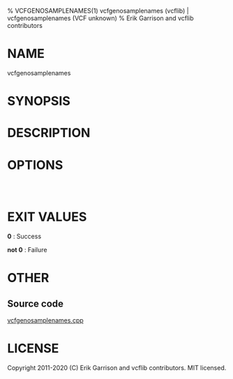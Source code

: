 % VCFGENOSAMPLENAMES(1) vcfgenosamplenames (vcflib) | vcfgenosamplenames (VCF unknown)
% Erik Garrison and vcflib contributors

# NAME

vcfgenosamplenames

# SYNOPSIS



# DESCRIPTION



# OPTIONS

```



```

# EXIT VALUES

**0**
: Success

**not 0**
: Failure

# OTHER

## Source code

[vcfgenosamplenames.cpp](https://github.com/vcflib/vcflib/blob/master/src/vcfgenosamplenames.cpp)

# LICENSE

Copyright 2011-2020 (C) Erik Garrison and vcflib contributors. MIT licensed.

<!--
  Created with ./scripts/bin2md.rb scripts/bin2md-template.erb
-->
